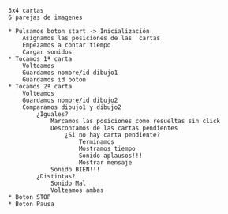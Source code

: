 	3x4 cartas
	6 parejas de imagenes

	* Pulsamos boton start -> Inicialización
		Asignamos las posiciones de las  cartas
		Empezamos a contar tiempo
		Cargar sonidos
	* Tocamos 1ª carta
		Volteamos
		Guardamos nombre/id dibujo1
		Guardamos id boton 
	* Tocamos 2ª carta
		Volteamos 
		Guardamos nombre/id dibujo2
		Comparamos dibujo1 y dibujo2
			¿Iguales?
				Marcamos las posiciones como resueltas sin click
				Descontamos de las cartas pendientes
					¿Si no hay carta pendiente?
						Terminamos
						Mostramos tiempo
						Sonido aplausos!!!
						Mostrar mensaje
				Sonido BIEN!!!
			¿Distintas?
				Sonido Mal
				Volteamos ambas
	* Boton STOP
	* Boton Pausa








